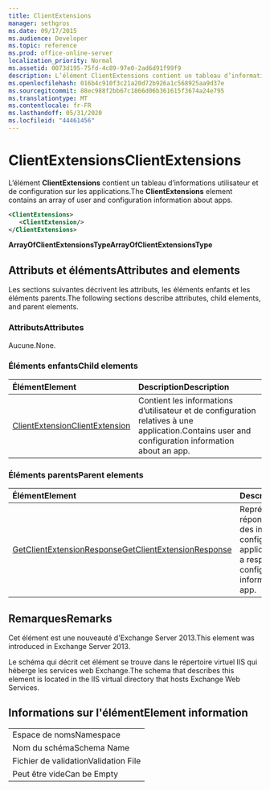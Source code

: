 ```yaml
---
title: ClientExtensions
manager: sethgros
ms.date: 09/17/2015
ms.audience: Developer
ms.topic: reference
ms.prod: office-online-server
localization_priority: Normal
ms.assetid: 0073d195-75fd-4c89-97e0-2ad6d91f99f9
description: L’élément ClientExtensions contient un tableau d’informations utilisateur et de configuration sur les applications.
ms.openlocfilehash: 016b4c910f3c21a20d72b926a1c568925aa9d37e
ms.sourcegitcommit: 88ec988f2bb67c1866d06b361615f3674a24e795
ms.translationtype: MT
ms.contentlocale: fr-FR
ms.lasthandoff: 05/31/2020
ms.locfileid: "44461456"
---
```

# <a name="clientextensions"></a><span data-ttu-id="3bac3-103">ClientExtensions</span><span class="sxs-lookup"><span data-stu-id="3bac3-103">ClientExtensions</span></span>

<span data-ttu-id="3bac3-104">L’élément **ClientExtensions** contient un tableau d’informations utilisateur et de configuration sur les applications.</span><span class="sxs-lookup"><span data-stu-id="3bac3-104">The **ClientExtensions** element contains an array of user and configuration information about apps.</span></span> 
  
```XML
<ClientExtensions>
   <ClientExtension/>
</ClientExtensions>
```

 <span data-ttu-id="3bac3-105">**ArrayOfClientExtensionsType**</span><span class="sxs-lookup"><span data-stu-id="3bac3-105">**ArrayOfClientExtensionsType**</span></span>
## <a name="attributes-and-elements"></a><span data-ttu-id="3bac3-106">Attributs et éléments</span><span class="sxs-lookup"><span data-stu-id="3bac3-106">Attributes and elements</span></span>

<span data-ttu-id="3bac3-107">Les sections suivantes décrivent les attributs, les éléments enfants et les éléments parents.</span><span class="sxs-lookup"><span data-stu-id="3bac3-107">The following sections describe attributes, child elements, and parent elements.</span></span>
  
### <a name="attributes"></a><span data-ttu-id="3bac3-108">Attributs</span><span class="sxs-lookup"><span data-stu-id="3bac3-108">Attributes</span></span>

<span data-ttu-id="3bac3-109">Aucune.</span><span class="sxs-lookup"><span data-stu-id="3bac3-109">None.</span></span>
  
### <a name="child-elements"></a><span data-ttu-id="3bac3-110">Éléments enfants</span><span class="sxs-lookup"><span data-stu-id="3bac3-110">Child elements</span></span>

|<span data-ttu-id="3bac3-111">**Élément**</span><span class="sxs-lookup"><span data-stu-id="3bac3-111">**Element**</span></span>|<span data-ttu-id="3bac3-112">**Description**</span><span class="sxs-lookup"><span data-stu-id="3bac3-112">**Description**</span></span>|
|:-----|:-----|
|[<span data-ttu-id="3bac3-113">ClientExtension</span><span class="sxs-lookup"><span data-stu-id="3bac3-113">ClientExtension</span></span>](clientextension.md) <br/> |<span data-ttu-id="3bac3-114">Contient les informations d’utilisateur et de configuration relatives à une application.</span><span class="sxs-lookup"><span data-stu-id="3bac3-114">Contains user and configuration information about an app.</span></span>  <br/> |
   
### <a name="parent-elements"></a><span data-ttu-id="3bac3-115">Éléments parents</span><span class="sxs-lookup"><span data-stu-id="3bac3-115">Parent elements</span></span>

|<span data-ttu-id="3bac3-116">**Élément**</span><span class="sxs-lookup"><span data-stu-id="3bac3-116">**Element**</span></span>|<span data-ttu-id="3bac3-117">**Description**</span><span class="sxs-lookup"><span data-stu-id="3bac3-117">**Description**</span></span>|
|:-----|:-----|
|[<span data-ttu-id="3bac3-118">GetClientExtensionResponse</span><span class="sxs-lookup"><span data-stu-id="3bac3-118">GetClientExtensionResponse</span></span>](getclientextensionresponse.md) <br/> |<span data-ttu-id="3bac3-119">Représente une réponse pour obtenir des informations de configuration sur une application.</span><span class="sxs-lookup"><span data-stu-id="3bac3-119">Represents a response to get configuration information about an app.</span></span>  <br/> |
   
## <a name="remarks"></a><span data-ttu-id="3bac3-120">Remarques</span><span class="sxs-lookup"><span data-stu-id="3bac3-120">Remarks</span></span>

<span data-ttu-id="3bac3-121">Cet élément est une nouveauté d'Exchange Server 2013.</span><span class="sxs-lookup"><span data-stu-id="3bac3-121">This element was introduced in Exchange Server 2013.</span></span>
  
<span data-ttu-id="3bac3-122">Le schéma qui décrit cet élément se trouve dans le répertoire virtuel IIS qui héberge les services web Exchange.</span><span class="sxs-lookup"><span data-stu-id="3bac3-122">The schema that describes this element is located in the IIS virtual directory that hosts Exchange Web Services.</span></span>
  
## <a name="element-information"></a><span data-ttu-id="3bac3-123">Informations sur l'élément</span><span class="sxs-lookup"><span data-stu-id="3bac3-123">Element information</span></span>

||
|:-----|
|<span data-ttu-id="3bac3-124">Espace de noms</span><span class="sxs-lookup"><span data-stu-id="3bac3-124">Namespace</span></span>  <br/> |
|<span data-ttu-id="3bac3-125">Nom du schéma</span><span class="sxs-lookup"><span data-stu-id="3bac3-125">Schema Name</span></span>  <br/> |
|<span data-ttu-id="3bac3-126">Fichier de validation</span><span class="sxs-lookup"><span data-stu-id="3bac3-126">Validation File</span></span>  <br/> |
|<span data-ttu-id="3bac3-127">Peut être vide</span><span class="sxs-lookup"><span data-stu-id="3bac3-127">Can be Empty</span></span>  <br/> |
   

